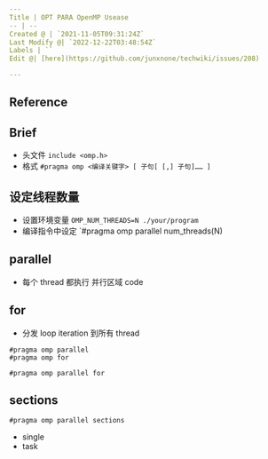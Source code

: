 ```yaml
---
Title | OPT PARA OpenMP Usease
-- | --
Created @ | `2021-11-05T09:31:24Z`
Last Modify @| `2022-12-22T03:48:54Z`
Labels | ``
Edit @| [here](https://github.com/junxnone/techwiki/issues/208)

---
```

## Reference

## Brief
- 头文件  `include <omp.h>`
- 格式 `#pragma omp <编译关键字> [ 子句[ [,] 子句]…… ]`


## 设定线程数量
- 设置环境变量 `OMP_NUM_THREADS=N ./your/program`
- 编译指令中设定 `#pragma omp parallel num_threads(N)

## parallel
- 每个 thread 都执行 并行区域 code

## for
- 分发 loop iteration 到所有 thread

```
#pragma omp parallel
#pragma omp for
```
```
#pragma omp parallel for
```

## sections

```
#pragma omp parallel sections
```
- single
- task
